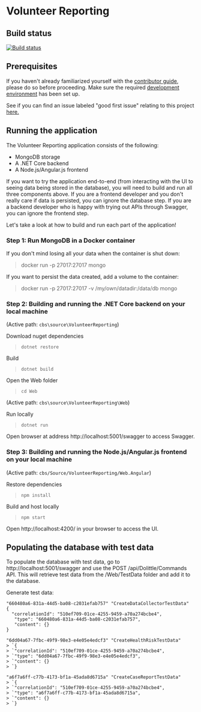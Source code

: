 # Volunteer Reporting

## Build status
[![Build status](https://cbsrc.visualstudio.com/cbs/_apis/build/status/Voluntenteer%20Reporting%20CI)](https://cbsrc.visualstudio.com/cbs/_build/latest?definitionId=1)

## Prerequisites

If you haven't already familiarized yourself with the [contributor guide](../../Documentation/Contribution/contributing.md), please do so before proceeding. Make sure the required [development environment](../../Documentation/Contribution/development_environment.md) has been set up.

See if you can find an issue labeled "good first issue" relating to this project [here.](https://github.com/IFRCGo/cbs/issues?utf8=%E2%9C%93&q=is%3Aopen%20label%3A%22good%20first%20issue%22%20project%3AIFRCGo%2Fcbs%2F4%20)

## Running the application

The Volunteer Reporting application consists of the following: 
- MongoDB storage
- A .NET Core backend
- A Node.js/Angular.js frontend

If you want to try the application end-to-end (from interacting with the UI to seeing data being stored in the database), you will need to build and run all three components above. If you are a frontend developer and you don't really care if data is persisted, you can ignore the database step. If you are a backend developer who is happy with trying out APIs through Swagger, you can ignore the frontend step.

Let's take a look at how to build and run each part of the application! 

### Step 1: Run MongoDB in a Docker container

If you don't mind losing all your data when the container is shut down: 
> docker run -p 27017:27017 mongo

If you want to persist the data created, add a volume to the container:
> docker run -p 27017:27017 -v /my/own/datadir:/data/db mongo

### Step 2: Building and running the .NET Core backend on your local machine

(Active path: `cbs\source\VolunteerReporting`)

Download nuget dependencies
> `dotnet restore`

Build
> `dotnet build`   

Open the Web folder
> `cd Web` 

(Active path: `cbs\source\VolunteerReporting\Web`) 

Run locally
> `dotnet run`

Open browser at address http://localhost:5001/swagger to access Swagger.

### Step 3: Building and running the Node.js/Angular.js frontend on your local machine

(Active path: `cbs/Source/VolunteerReporting/Web.Angular`)

Restore dependencies
> `npm install`

Build and host locally
> `npm start`

Open http://localhost:4200/ in your browser to access the UI. 

## Populating the database with test data

To populate the database with test data, go to http://localhost:5001/swagger and use the POST /api/Dolittle/Commands API. This will retrieve test data from the /Web/TestData folder and add it to the database. 

Generate test data: 
```
"660480a6-831a-44d5-ba08-c2031efab757" "CreateDataCollectorTestData"
{
  "correlationId": "510ef709-01ce-4255-9459-a70a274bcbe4", 
   "type": "660480a6-831a-44d5-ba08-c2031efab757",
   "content": {}
}

"6dd04a67-7fbc-49f9-98e3-e4e05e4edcf3" "CreateHealthRiskTestData"
> `{
> `"correlationId": "510ef709-01ce-4255-9459-a70a274bcbe4",
> `"type": "6dd04a67-7fbc-49f9-98e3-e4e05e4edcf3",
> `"content": {}
> `}
   
"a6f7a6ff-c77b-4173-bf1a-45ada8d6715a" "CreateCaseReportTestData"
> `{
> `"correlationId": "510ef709-01ce-4255-9459-a70a274bcbe4",
> `"type": "a6f7a6ff-c77b-4173-bf1a-45ada8d6715a",
> `"content": {}
> `}
    
```
